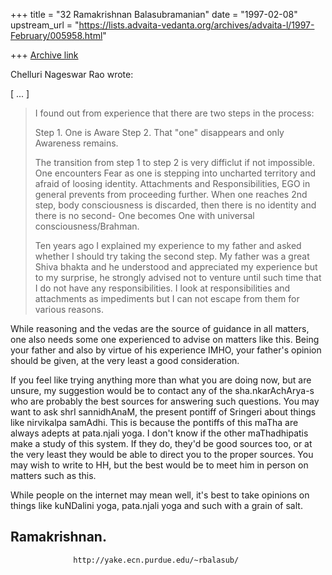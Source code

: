 +++
title = "32 Ramakrishnan Balasubramanian"
date = "1997-02-08"
upstream_url = "https://lists.advaita-vedanta.org/archives/advaita-l/1997-February/005958.html"

+++
[Archive link](https://lists.advaita-vedanta.org/archives/advaita-l/1997-February/005958.html)

Chelluri Nageswar Rao wrote:

[ ... ]

> I found out from experience that there are two steps in the process:
>
> Step 1.  One is Aware
> Step 2. That "one" disappears and only Awareness remains.
>
> The transition from step 1 to step 2 is very difficlut if not impossible.
>  One encounters Fear as one is stepping into uncharted territory and afraid
> of loosing identity.  Attachments and Responsibilities, EGO in general
> prevents from proceeding further. When one reaches 2nd step, body
> consciousness is discarded, then there is no identity and there is no second-
> One becomes One with universal consciousness/Brahman.
>
> Ten years ago I explained my experience to my father and asked whether I
> should try taking the second step.  My father was a great Shiva bhakta and he
> understood and appreciated my experience but to my surprise, he strongly
> advised not to venture until such time that I do not have any
> responsibilities.  I look at responsibilities and attachments as impediments
> but I can not escape from them for various reasons.

While reasoning and the vedas are the source of guidance in all matters, one
also needs some one experienced to advise on matters like this. Being your
father and also by virtue of his experience IMHO, your father's opinion should
be given, at the very least a good consideration.

If you feel like trying anything more than what you are doing now, but are
unsure, my suggestion would be to contact any of the sha.nkarAchArya-s who are
probably the best sources for answering such questions. You may want to ask
shrI sannidhAnaM, the present pontiff of Sringeri about things like nirvikalpa
samAdhi. This is because the pontiffs of this maTha are always adepts at
pata.njali yoga. I don't know if the other maThadhipatis make a study of this
system. If they do, they'd be good sources too, or at the very least they would
be able to direct you to the proper sources. You may wish to write to HH, but
the best would be to meet him in person on matters such as this.

While people on the internet may mean well, it's best to take opinions on
things like kuNDalini yoga, pata.njali yoga and such with a grain of salt.

Ramakrishnan.
--
                  http://yake.ecn.purdue.edu/~rbalasub/

